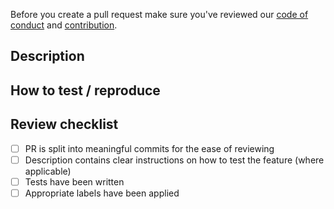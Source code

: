 <!-- Remove me from the description -->
Before you create a pull request make sure you've reviewed our
[code of conduct](https://github.com/HelloCuriosity/model-forge/blob/main/CODE_OF_CONDUCT.md) and 
[contribution](https://github.com/HelloCuriosity/model-forge/blob/main/CONTRIBUTING.md).

## Description

<!-- Add a short description of the change. -->

## How to test / reproduce

<!-- (optional) Put clear instructions on how to test. -->

## Review checklist

- [ ] PR is split into meaningful commits for the ease of reviewing
- [ ] Description contains clear instructions on how to test the feature (where applicable)
- [ ] Tests have been written
- [ ] Appropriate labels have been applied
